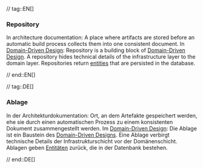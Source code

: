 // tag::EN[]
### Repository

In architecture documentation: A place where artifacts are stored before an automatic build process collects them into one consistent document.
In [Domain-Driven Design](#term-DDD): Repository is a building block of [Domain-Driven Design](#term-DDD). A repository hides technical details of the infrastructure layer to the domain layer. Repositories return [entities](#term-entity) that are persisted in the database.


// end::EN[]

// tag::DE[]
### Ablage

In der Architekturdokumentation: Ort, an dem Artefakte gespeichert
werden, ehe sie durch einen automatischen Prozess zu einem
konsistenten Dokument zusammengestellt werden. Im 
[Domain-Driven Design](#term-DDD): 
Die Ablage ist ein Baustein des [Domain-Driven Designs](#term-DDD). Eine Ablage verbirgt technische Details der
Infrastrukturschicht vor der Domänenschicht. Ablagen geben
[Entitäten](#term-entity) zurück, die in der
Datenbank bestehen.


// end::DE[]

